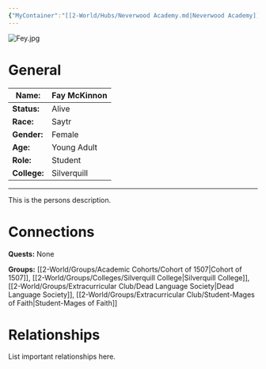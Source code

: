 ```yaml
---
{"MyContainer":"[[2-World/Hubs/Neverwood Academy.md|Neverwood Academy]]","MyCategory":null,"image":"Fey.jpg","tags":["Category/People"],"obsidianUIMode":"preview","aliases":null,"NoteStatus":"❓","char_status":"Alive","char_race":"Satyr","char_gender":"Female","char_role":"Student","char_college":"Silverquill","char_items":null,"char_age":"Young Adult","parents":null,"children":null,"enemies":null,"allies":null,"siblings":null,"partner":null,"Connected_Quests":[],"Connected_Groups":["[[Cohort of 1507|Cohort of 1507]]","[[Silverquill College|Silverquill College]]","[[Dead Language Society|Dead Language Society]]","[[Student-Mages of Faith|Student-Mages of Faith]]"],"dg-publish":true,"dg-path":"World/People/Students/Fay McKinnon.md","permalink":"/world/people/students/fay-mc-kinnon/","dgPassFrontmatter":true,"updated":"2025-10-03T13:01:56.000+01:00"}
---
```



![Fey.jpg](/img/user/z_Assets/character_art/NPCs/Cohort%20of%201507/Fey.jpg)
# General


| Name:        | Fay McKinnon |
| ------------ | ------------ |
| **Status:**  | Alive        |
| **Race:**    | Saytr        |
| **Gender:**  | Female       |
| **Age:**     | Young Adult  |
| **Role:**    | Student      |
| **College:** | Silverquill  |


---

This is the persons description. 


# Connections


**Quests:** None 

**Groups:** [[2-World/Groups/Academic Cohorts/Cohort of 1507\|Cohort of 1507]], [[2-World/Groups/Colleges/Silverquill College\|Silverquill College]], [[2-World/Groups/Extracurricular Club/Dead Language Society\|Dead Language Society]], [[2-World/Groups/Extracurricular Club/Student-Mages of Faith\|Student-Mages of Faith]]
# Relationships

List important relationships here. 

